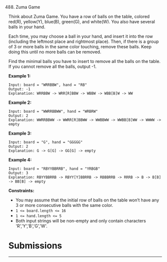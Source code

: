 488. Zuma Game

Think about Zuma Game. You have a row of balls on the table, colored red(R), yellow(Y), blue(B), green(G), and white(W). You also have several balls in your hand.

Each time, you may choose a ball in your hand, and insert it into the row (including the leftmost place and rightmost place). Then, if there is a group of 3 or more balls in the same color touching, remove these balls. Keep doing this until no more balls can be removed.

Find the minimal balls you have to insert to remove all the balls on the table. If you cannot remove all the balls, output -1.

 

**Example 1:**
```
Input: board = "WRRBBW", hand = "RB"
Output: -1
Explanation: WRRBBW -> WRR[R]BBW -> WBBW -> WBB[B]W -> WW
```

**Example 2:**
```
Input: board = "WWRRBBWW", hand = "WRBRW"
Output: 2
Explanation: WWRRBBWW -> WWRR[R]BBWW -> WWBBWW -> WWBB[B]WW -> WWWW -> empty
```

**Example 3:**
```
Input: board = "G", hand = "GGGGG"
Output: 2
Explanation: G -> G[G] -> GG[G] -> empty 
```

**Example 4:**
```
Input: board = "RBYYBBRRB", hand = "YRBGB"
Output: 3
Explanation: RBYYBBRRB -> RBYY[Y]BBRRB -> RBBBRRB -> RRRB -> B -> B[B] -> BB[B] -> empty 
```

**Constraints:**

* You may assume that the initial row of balls on the table won’t have any 3 or more consecutive balls with the same color.
* `1 <= board.length <= 16`
* `1 <= hand.length <= 5`
* Both input strings will be non-empty and only contain characters 'R','Y','B','G','W'.

# Submissions
---

